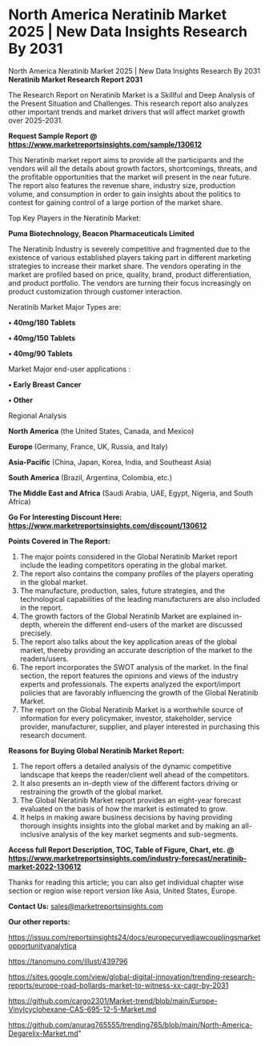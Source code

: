 # North America Neratinib Market 2025 | New Data Insights Research By 2031
North America Neratinib Market 2025 | New Data Insights Research By 2031
<strong>Neratinib Market Research Report 2031</strong>

The Research Report on Neratinib Market is a Skillful and Deep Analysis of the Present Situation and Challenges. This research report also analyzes other important trends and market drivers that will affect market growth over 2025-2031.

<strong>Request Sample Report @ <a href=https://www.marketreportsinsights.com/sample/130612>https://www.marketreportsinsights.com/sample/130612</a></strong>

This Neratinib market report aims to provide all the participants and the vendors will all the details about growth factors, shortcomings, threats, and the profitable opportunities that the market will present in the near future. The report also features the revenue share, industry size, production volume, and consumption in order to gain insights about the politics to contest for gaining control of a large portion of the market share.

Top Key Players in the Neratinib Market:

<strong>Puma Biotechnology, Beacon Pharmaceuticals Limited</strong>

The Neratinib Industry is severely competitive and fragmented due to the existence of various established players taking part in different marketing strategies to increase their market share. The vendors operating in the market are profiled based on price, quality, brand, product differentiation, and product portfolio. The vendors are turning their focus increasingly on product customization through customer interaction.

Neratinib Market Major Types are:

<strong>• 40mg/180 Tablets

• 40mg/150 Tablets

• 40mg/90 Tablets</strong>

Market Major end-user applications :

<strong>• Early Breast Cancer

• Other</strong>

Regional Analysis

</u><strong><b>North America</b></strong> (the United States, Canada, and Mexico)

<strong><b>Europe </b></strong>(Germany, France, UK, Russia, and Italy)

<strong><b>Asia-Pacific</b></strong> (China, Japan, Korea, India, and Southeast Asia)

<strong><b>South America</b></strong> (Brazil, Argentina, Colombia, etc.)

<strong><b>The Middle East and Africa</b></strong> (Saudi Arabia, UAE, Egypt, Nigeria, and South Africa)

<strong>Go For Interesting Discount Here: <a href=https://www.marketreportsinsights.com/discount/130612>https://www.marketreportsinsights.com/discount/130612</a></strong>

<strong>Points Covered in The Report:</strong>
<ol>
  <li>The major points considered in the Global Neratinib Market report include the leading competitors operating in the global market.</li>
  <li>The report also contains the company profiles of the players operating in the global market.</li>
  <li>The manufacture, production, sales, future strategies, and the technological capabilities of the leading manufacturers are also included in the report.</li>
  <li>The growth factors of the Global Neratinib Market are explained in-depth, wherein the different end-users of the market are discussed precisely.</li>
  <li>The report also talks about the key application areas of the global market, thereby providing an accurate description of the market to the readers/users.</li>
  <li>The report incorporates the SWOT analysis of the market. In the final section, the report features the opinions and views of the industry experts and professionals. The experts analyzed the export/import policies that are favorably influencing the growth of the Global Neratinib Market.</li>
  <li>The report on the Global Neratinib Market is a worthwhile source of information for every policymaker, investor, stakeholder, service provider, manufacturer, supplier, and player interested in purchasing this research document.</li>
</ol>
<strong>Reasons for Buying Global Neratinib Market Report:</strong>

<ol>
  <li>The report offers a detailed analysis of the dynamic competitive landscape that keeps the reader/client well ahead of the competitors.</li>
  <li>It also presents an in-depth view of the different factors driving or restraining the growth of the global market.</li>
  <li>The Global Neratinib Market report provides an eight-year forecast evaluated on the basis of how the market is estimated to grow.</li>
  <li>It helps in making aware business decisions by having providing thorough insights insights into the global market and by making an all-inclusive analysis of the key market segments and sub-segments.</li>
</ol>
<strong>Access full Report Description, TOC, Table of Figure, Chart, etc. @ <a href=https://www.marketreportsinsights.com/industry-forecast/neratinib-market-2022-130612>https://www.marketreportsinsights.com/industry-forecast/neratinib-market-2022-130612</a></strong>


Thanks for reading this article; you can also get individual chapter wise section or region wise report version like Asia, United States, Europe.

<strong>Contact Us:</strong>
sales@marketreportsinsights.com

<strong>Our other reports:</strong>

<a href=https://issuu.com/reportsinsights24/docs/europecurvedjawcouplingsmarketopportunityanalytica>https://issuu.com/reportsinsights24/docs/europecurvedjawcouplingsmarketopportunityanalytica</a>

<a href=https://tanomuno.com/illust/439796>https://tanomuno.com/illust/439796</a>

<a href=https://sites.google.com/view/global-digital-innovation/trending-research-reports/europe-road-bollards-market-to-witness-xx-cagr-by-2031>https://sites.google.com/view/global-digital-innovation/trending-research-reports/europe-road-bollards-market-to-witness-xx-cagr-by-2031</a>

<a href=https://github.com/cargo2301/Market-trend/blob/main/Europe-Vinylcyclohexane-CAS-695-12-5-Market.md>https://github.com/cargo2301/Market-trend/blob/main/Europe-Vinylcyclohexane-CAS-695-12-5-Market.md</a>

<a href=https://github.com/anurag765555/trending765/blob/main/North-America-Degarelix-Market.md>https://github.com/anurag765555/trending765/blob/main/North-America-Degarelix-Market.md</a>"
